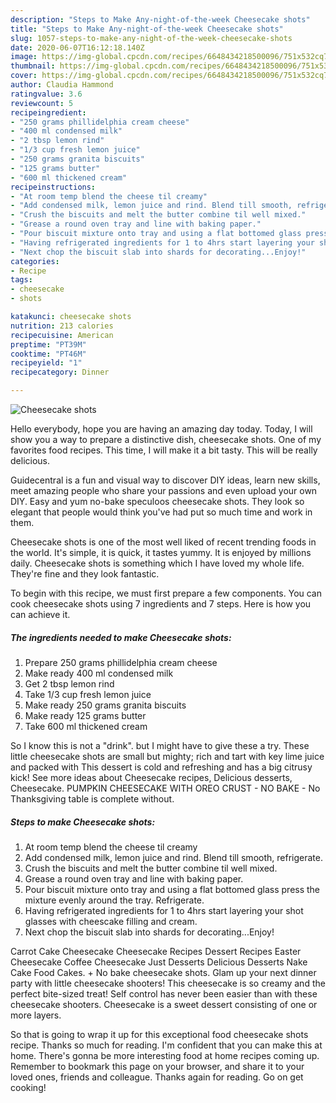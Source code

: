 ```yaml
---
description: "Steps to Make Any-night-of-the-week Cheesecake shots"
title: "Steps to Make Any-night-of-the-week Cheesecake shots"
slug: 1057-steps-to-make-any-night-of-the-week-cheesecake-shots
date: 2020-06-07T16:12:18.140Z
image: https://img-global.cpcdn.com/recipes/6648434218500096/751x532cq70/cheesecake-shots-recipe-main-photo.jpg
thumbnail: https://img-global.cpcdn.com/recipes/6648434218500096/751x532cq70/cheesecake-shots-recipe-main-photo.jpg
cover: https://img-global.cpcdn.com/recipes/6648434218500096/751x532cq70/cheesecake-shots-recipe-main-photo.jpg
author: Claudia Hammond
ratingvalue: 3.6
reviewcount: 5
recipeingredient:
- "250 grams phillidelphia cream cheese"
- "400 ml condensed milk"
- "2 tbsp lemon rind"
- "1/3 cup fresh lemon juice"
- "250 grams granita biscuits"
- "125 grams butter"
- "600 ml thickened cream"
recipeinstructions:
- "At room temp blend the cheese til creamy"
- "Add condensed milk, lemon juice and rind. Blend till smooth, refrigerate."
- "Crush the biscuits and melt the butter combine til well mixed."
- "Grease a round oven tray and line with baking paper."
- "Pour biscuit mixture onto tray and using a flat bottomed glass press the mixture evenly around the tray. Refrigerate."
- "Having refrigerated ingredients for 1 to 4hrs start layering your shot glasses with cheescake filling and cream."
- "Next chop the biscuit slab into shards for decorating...Enjoy!"
categories:
- Recipe
tags:
- cheesecake
- shots

katakunci: cheesecake shots 
nutrition: 213 calories
recipecuisine: American
preptime: "PT39M"
cooktime: "PT46M"
recipeyield: "1"
recipecategory: Dinner

---
```



![Cheesecake shots](https://img-global.cpcdn.com/recipes/6648434218500096/751x532cq70/cheesecake-shots-recipe-main-photo.jpg)

Hello everybody, hope you are having an amazing day today. Today, I will show you a way to prepare a distinctive dish, cheesecake shots. One of my favorites food recipes. This time, I will make it a bit tasty. This will be really delicious.

Guidecentral is a fun and visual way to discover DIY ideas, learn new skills, meet amazing people who share your passions and even upload your own DIY. Easy and yum no-bake speculoos cheesecake shots. They look so elegant that people would think you&#39;ve had put so much time and work in them.

Cheesecake shots is one of the most well liked of recent trending foods in the world. It's simple, it is quick, it tastes yummy. It is enjoyed by millions daily. Cheesecake shots is something which I have loved my whole life. They're fine and they look fantastic.


To begin with this recipe, we must first prepare a few components. You can cook cheesecake shots using 7 ingredients and 7 steps. Here is how you can achieve it.

<!--inarticleads1-->

##### The ingredients needed to make Cheesecake shots:

1. Prepare 250 grams phillidelphia cream cheese
1. Make ready 400 ml condensed milk
1. Get 2 tbsp lemon rind
1. Take 1/3 cup fresh lemon juice
1. Make ready 250 grams granita biscuits
1. Make ready 125 grams butter
1. Take 600 ml thickened cream


So I know this is not a &#34;drink&#34;. but I might have to give these a try. These little cheesecake shots are small but mighty; rich and tart with key lime juice and packed with This dessert is cold and refreshing and has a big citrusy kick! See more ideas about Cheesecake recipes, Delicious desserts, Cheesecake. PUMPKIN CHEESECAKE WITH OREO CRUST - NO BAKE - No Thanksgiving table is complete without. 

<!--inarticleads2-->

##### Steps to make Cheesecake shots:

1. At room temp blend the cheese til creamy
1. Add condensed milk, lemon juice and rind. Blend till smooth, refrigerate.
1. Crush the biscuits and melt the butter combine til well mixed.
1. Grease a round oven tray and line with baking paper.
1. Pour biscuit mixture onto tray and using a flat bottomed glass press the mixture evenly around the tray. Refrigerate.
1. Having refrigerated ingredients for 1 to 4hrs start layering your shot glasses with cheescake filling and cream.
1. Next chop the biscuit slab into shards for decorating...Enjoy!


Carrot Cake Cheesecake Cheesecake Recipes Dessert Recipes Easter Cheesecake Coffee Cheesecake Just Desserts Delicious Desserts Nake Cake Food Cakes. + No bake cheesecake shots. Glam up your next dinner party with little cheesecake shooters! This cheesecake is so creamy and the perfect bite-sized treat! Self control has never been easier than with these cheesecake shooters. Cheesecake is a sweet dessert consisting of one or more layers. 

So that is going to wrap it up for this exceptional food cheesecake shots recipe. Thanks so much for reading. I'm confident that you can make this at home. There's gonna be more interesting food at home recipes coming up. Remember to bookmark this page on your browser, and share it to your loved ones, friends and colleague. Thanks again for reading. Go on get cooking!
